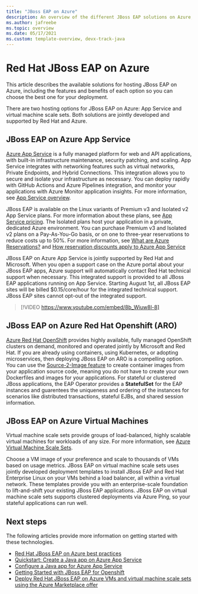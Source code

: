 ```yaml
---
title: "JBoss EAP on Azure"
description: An overview of the different JBoss EAP solutions on Azure, all jointly developed and supported by Red Hat and Microsoft.
ms.author: jafreebe
ms.topic: overview
ms.date: 05/17/2021
ms.custom: template-overview, devx-track-java
---
```


# Red Hat JBoss EAP on Azure

This article describes the available solutions for hosting JBoss EAP on Azure, including the features and benefits of each option so you can choose the best one for your deployment.

There are two hosting options for JBoss EAP on Azure: App Service and virtual machine scale sets. Both solutions are jointly developed and supported by Red Hat and Azure.

## JBoss EAP on Azure App Service

[Azure App Service](https://azure.microsoft.com/services/app-service/) is a fully managed platform for web and API applications, with built-in infrastructure maintenance, security patching, and scaling. App Service integrates with networking features such as virtual networks, Private Endpoints, and Hybrid Connections. This integration allows you to secure and isolate your infrastructure as necessary. You can deploy rapidly with GitHub Actions and Azure Pipelines integration, and monitor your applications with Azure Monitor application insights. For more information, see [App Service overview](/azure/app-service/overview).

JBoss EAP is available on the Linux variants of Premium v3 and Isolated v2 App Service plans. For more information about these plans, see [App Service pricing](https://azure.microsoft.com/pricing/details/app-service/linux/). The Isolated plans host your application in a private, dedicated Azure environment. You can purchase Premium v3 and Isolated v2 plans on a Pay-As-You-Go basis, or on one to three-year reservations to reduce costs up to 50%. For more information, see [What are Azure Reservations?](/azure/cost-management-billing/reservations/save-compute-costs-reservations) and [How reservation discounts apply to Azure App Service](/azure/cost-management-billing/reservations/reservation-discount-app-service)

JBoss EAP on Azure App Service is jointly supported by Red Hat and Microsoft. When you open a support case on the Azure portal about your JBoss EAP apps, Azure support will automatically contact Red Hat technical support when necessary. This integrated support is provided to all JBoss EAP applications running on App Service. Starting August 1st, all JBoss EAP sites will be billed $0.15/core/hour for the integrated technical support. JBoss EAP sites cannot opt-out of the integrated support.

> [!VIDEO https://www.youtube.com/embed/8b_Wiuw8l-8]

## JBoss EAP on Azure Red Hat Openshift (ARO)

[Azure Red Hat OpenShift](https://azure.microsoft.com/services/openshift/#overview) provides highly available, fully managed OpenShift clusters on demand, monitored and operated jointly by Microsoft and Red Hat. If you are already using containers, using Kubernetes, or adopting microservices, then deploying JBoss EAP on ARO is a compelling option. You can use the [Source-2-Image feature](https://access.redhat.com/documentation/en-us/red_hat_software_collections/2/html/using_red_hat_software_collections_container_images/sti) to create container images from your application source code, meaning you do not have to create your own Dockerfiles and images for your applications. For stateful or clustered JBoss applications, the EAP Operator provides a **StatefulSet** for the EAP instances and guarentees the uniqueness and ordering of the instances for scenarios like distributed transactions, stateful EJBs, and shared session information.

## JBoss EAP on Azure Virtual Machines

Virtual machine scale sets provide groups of load-balanced, highly scalable virtual machines for workloads of any size. For more information, see [Azure Virtual Machine Scale Sets](https://azure.microsoft.com/services/virtual-machine-scale-sets/).

Choose a VM image of your preference and scale to thousands of VMs based on usage metrics. JBoss EAP on virtual machine scale sets uses jointly developed deployment templates to install JBoss EAP and Red Hat Enterprise Linux on your VMs behind a load balancer, all within a virtual network. These templates provide you with an enterprise-scale foundation to lift-and-shift your existing JBoss EAP applications. JBoss EAP on virtual machine scale sets supports clustered deployments via Azure Ping, so your stateful applications can run well.

## Next steps

The following articles provide more information on getting started with these technologies.

- [Red Hat JBoss EAP on Azure best practices](/azure/virtual-machines/workloads/redhat/jboss-eap-on-azure-best-practices)
- [Quickstart: Create a Java app on Azure App Service](/azure/app-service/quickstart-java?tabs=javase&pivots=platform-linux)
- [Configure a Java app for Azure App Service](/azure/app-service/configure-language-java?pivots=platform-linux)
- [Getting Started with JBoss EAP for Openshift](https://access.redhat.com/documentation/en-us/red_hat_jboss_enterprise_application_platform/7.4/html/getting_started_with_jboss_eap_for_openshift_container_platform/index)
- [Deploy Red Hat JBoss EAP on Azure VMs and virtual machine scale sets using the Azure Marketplace offer](/azure/virtual-machines/workloads/redhat/jboss-eap-marketplace-image)
